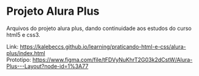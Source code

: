 # Projeto Alura Plus

Arquivos do projeto alura plus, dando continuidade aos estudos do curso html5 e css3.

Link: https://kalebeccs.github.io/learning/praticando-html-e-css/alura-plus/index.html <br>
Prototipo: https://www.figma.com/file/tFDVyNuKhrT2G03k2dCstW/Alura-Plus---Layout?node-id=1%3A77
